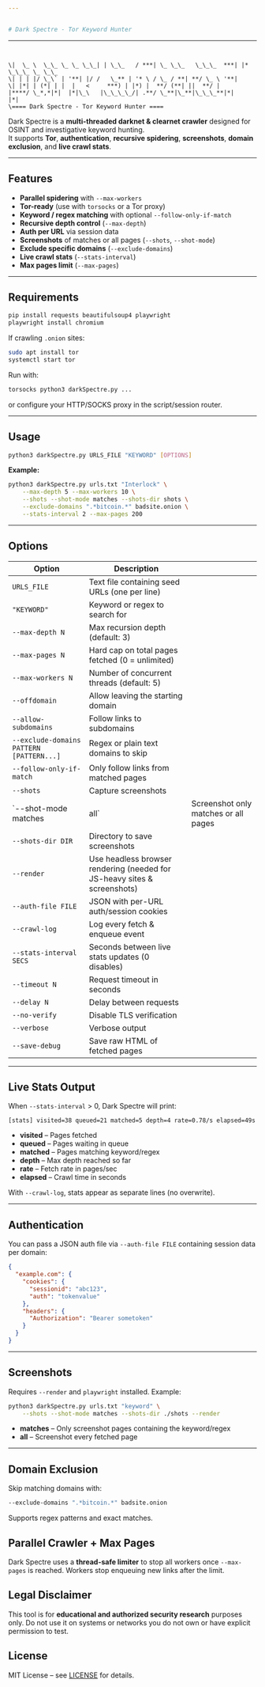 ```yaml
---


# Dark Spectre - Tor Keyword Hunter

```

---
```


\|  \_ \  \_\_ \_ \_ \_\_| | \_\_   / ***| \_ \_\_   \_\_\_  ***| |* \_\_\_ \_ \_\_
\| | | |/ \_\` | '**| |/ /   \_** | '* \ / \_ / **| **/ \_ \ '**|
\| |*| | (*| | |  |   <     ***) | |*) |  **/ (**| ||  **/ |
|****/ \_*,*|*|  |*|\_\   |\_\_\_\_/| .**/ \_**|\_**|\_\_\_**|*|
|*|
\==== Dark Spectre - Tor Keyword Hunter ====

````

Dark Spectre is a **multi-threaded darknet & clearnet crawler** designed for OSINT and investigative keyword hunting.  
It supports **Tor**, **authentication**, **recursive spidering**, **screenshots**, **domain exclusion**, and **live crawl stats**.

---

## Features

- **Parallel spidering** with `--max-workers`
- **Tor-ready** (use with `torsocks` or a Tor proxy)
- **Keyword / regex matching** with optional `--follow-only-if-match`
- **Recursive depth control** (`--max-depth`)
- **Auth per URL** via session data
- **Screenshots** of matches or all pages (`--shots`, `--shot-mode`)
- **Exclude specific domains** (`--exclude-domains`)
- **Live crawl stats** (`--stats-interval`)
- **Max pages limit** (`--max-pages`)

---

## Requirements

```bash
pip install requests beautifulsoup4 playwright
playwright install chromium
````

If crawling `.onion` sites:

```bash
sudo apt install tor
systemctl start tor
```

Run with:

```bash
torsocks python3 darkSpectre.py ...
```

or configure your HTTP/SOCKS proxy in the script/session router.

---

## Usage

```bash
python3 darkSpectre.py URLS_FILE "KEYWORD" [OPTIONS]
```

**Example:**

```bash
python3 darkSpectre.py urls.txt "Interlock" \
    --max-depth 5 --max-workers 10 \
    --shots --shot-mode matches --shots-dir shots \
    --exclude-domains ".*bitcoin.*" badsite.onion \
    --stats-interval 2 --max-pages 200
```

---

## Options

| Option                                   | Description                                                              |                                      |
| ---------------------------------------- | ------------------------------------------------------------------------ | ------------------------------------ |
| `URLS_FILE`                              | Text file containing seed URLs (one per line)                            |                                      |
| `"KEYWORD"`                              | Keyword or regex to search for                                           |                                      |
| `--max-depth N`                          | Max recursion depth (default: 3)                                         |                                      |
| `--max-pages N`                          | Hard cap on total pages fetched (0 = unlimited)                          |                                      |
| `--max-workers N`                        | Number of concurrent threads (default: 5)                                |                                      |
| `--offdomain`                            | Allow leaving the starting domain                                        |                                      |
| `--allow-subdomains`                     | Follow links to subdomains                                               |                                      |
| `--exclude-domains PATTERN [PATTERN...]` | Regex or plain text domains to skip                                      |                                      |
| `--follow-only-if-match`                 | Only follow links from matched pages                                     |                                      |
| `--shots`                                | Capture screenshots                                                      |                                      |
| \`--shot-mode matches                    | all\`                                                                    | Screenshot only matches or all pages |
| `--shots-dir DIR`                        | Directory to save screenshots                                            |                                      |
| `--render`                               | Use headless browser rendering (needed for JS-heavy sites & screenshots) |                                      |
| `--auth-file FILE`                       | JSON with per-URL auth/session cookies                                   |                                      |
| `--crawl-log`                            | Log every fetch & enqueue event                                          |                                      |
| `--stats-interval SECS`                  | Seconds between live stats updates (0 disables)                          |                                      |
| `--timeout N`                            | Request timeout in seconds                                               |                                      |
| `--delay N`                              | Delay between requests                                                   |                                      |
| `--no-verify`                            | Disable TLS verification                                                 |                                      |
| `--verbose`                              | Verbose output                                                           |                                      |
| `--save-debug`                           | Save raw HTML of fetched pages                                           |                                      |

---

## Live Stats Output

When `--stats-interval` > 0, Dark Spectre will print:

```
[stats] visited=38 queued=21 matched=5 depth=4 rate=0.78/s elapsed=49s
```

* **visited** – Pages fetched
* **queued** – Pages waiting in queue
* **matched** – Pages matching keyword/regex
* **depth** – Max depth reached so far
* **rate** – Fetch rate in pages/sec
* **elapsed** – Crawl time in seconds

With `--crawl-log`, stats appear as separate lines (no overwrite).

---

## Authentication

You can pass a JSON auth file via `--auth-file FILE` containing session data per domain:

```json
{
  "example.com": {
    "cookies": {
      "sessionid": "abc123",
      "auth": "tokenvalue"
    },
    "headers": {
      "Authorization": "Bearer sometoken"
    }
  }
}
```

---

## Screenshots

Requires `--render` and `playwright` installed.
Example:

```bash
python3 darkSpectre.py urls.txt "keyword" \
    --shots --shot-mode matches --shots-dir ./shots --render
```

* **matches** – Only screenshot pages containing the keyword/regex
* **all** – Screenshot every fetched page

---

## Domain Exclusion

Skip matching domains with:

```bash
--exclude-domains ".*bitcoin.*" badsite.onion
```

Supports regex patterns and exact matches.



## Parallel Crawler + Max Pages

Dark Spectre uses a **thread-safe limiter** to stop all workers once `--max-pages` is reached.
Workers stop enqueuing new links after the limit.



## Legal Disclaimer

This tool is for **educational and authorized security research** purposes only.
Do not use it on systems or networks you do not own or have explicit permission to test.


## License

MIT License – see [LICENSE](LICENSE) for details.


